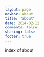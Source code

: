 ```yaml
---
layout: page
navbar: About
title: "about"
date: 2014-02-12
comments: false
sharing: false
footer: true
---
```


index of about

